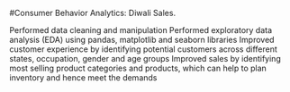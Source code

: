 #Consumer Behavior Analytics: Diwali Sales.

Performed data cleaning and manipulation
Performed exploratory data analysis (EDA) using pandas, matplotlib and seaborn libraries
Improved customer experience by identifying potential customers across different states, occupation, gender and age groups
Improved sales by identifying most selling product categories and products, which can help to plan inventory and hence meet the demands

